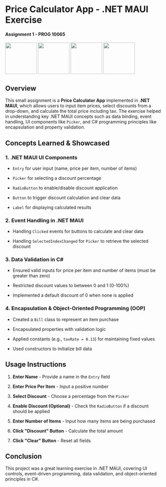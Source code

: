 <h1>Price Calculator App - .NET MAUI Exercise</h1>

#### Assignment 1 - PROG 10065

<a><img src="https://cdn.jsdelivr.net/gh/devicons/devicon@latest/icons/cplusplus/cplusplus-original.svg" width="100"/></a>
<a><img src="https://cdn.jsdelivr.net/gh/devicons/devicon@latest/icons/rider/rider-original.svg" width="100"/></a>
<a><img src="https://cdn.jsdelivr.net/gh/devicons/devicon@latest/icons/dot-net/dot-net-plain-wordmark.svg" width="100"/></a>
<a><img src="https://cdn.jsdelivr.net/gh/devicons/devicon@latest/icons/git/git-plain-wordmark.svg" width="100"/></a>
          
          


          

Overview
--------

This small assignment is a **Price Calculator App** implemented in **.NET MAUI**, which allows users to input item prices, select discounts from a drop-down, and calculate the total price including tax. The exercise helped in understanding key .NET MAUI concepts such as data binding, event handling, UI components like `Picker`, and C# programming principles like encapsulation and property validation.

Concepts Learned & Showcased
----------------------------

### 1\. **.NET MAUI UI Components**

-   `Entry` for user input (name, price per item, number of items)

-   `Picker` for selecting a discount percentage

-   `RadioButton` to enable/disable discount application

-   `Button` to trigger discount calculation and clear data

-   `Label` for displaying calculated results

### 2\. **Event Handling in .NET MAUI**

-   Handling `Clicked` events for buttons to calculate and clear data

-   Handling `SelectedIndexChanged` for `Picker` to retrieve the selected discount

### 3\. **Data Validation in C#**

-   Ensured valid inputs for price per item and number of items (must be greater than zero)

-   Restricted discount values to between 0 and 1 (0-100%)

-   Implemented a default discount of 0 when none is applied

### 4\. **Encapsulation & Object-Oriented Programming (OOP)**

-   Created a `Bill` class to represent an item purchase

-   Encapsulated properties with validation logic

-   Applied constants (e.g., `taxRate = 0.13`) for maintaining fixed values

-   Used constructors to initialize bill data

Usage Instructions
------------------

1.  **Enter Name** - Provide a name in the `Entry` field

2.  **Enter Price Per Item** - Input a positive number

3.  **Select Discount** - Choose a percentage from the `Picker`

4.  **Enable Discount (Optional)** - Check the `RadioButton` if a discount should be applied

5.  **Enter Number of Items** - Input how many items are being purchased

6.  **Click "Discount" Button** - Calculate the total amount

7.  **Click "Clear" Button** - Reset all fields


Conclusion
----------

This project was a great learning exercise in .NET MAUI, covering UI controls, event-driven programming, data validation, and object-oriented principles in C#. 
